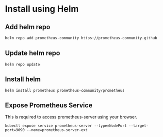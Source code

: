 # Install using Helm

## Add helm repo

```bash
helm repo add prometheus-community https://prometheus-community.github.io/helm-charts
```

## Update helm repo

```
helm repo update
```

## Install helm 

```
helm install prometheus prometheus-community/prometheus
```

## Expose Prometheus Service

This is required to access prometheus-server using your browser.

```
kubectl expose service prometheus-server --type=NodePort --target-port=9090 --name=prometheus-server-ext
```

